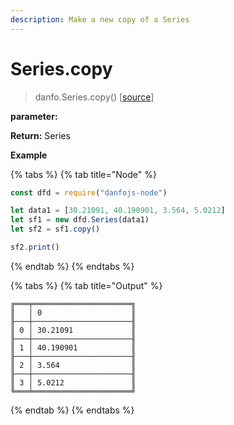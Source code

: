 ```yaml
---
description: Make a new copy of a Series
---
```


# Series.copy

> danfo.Series.copy\(\)   \[[source](https://github.com/opensource9ja/danfojs/blob/master/danfojs/src/core/series.js#L569)\]

**parameter:** 

**Return:** Series

**Example**

{% tabs %}
{% tab title="Node" %}
```javascript
const dfd = require("danfojs-node")

let data1 = [30.21091, 40.190901, 3.564, 5.0212]
let sf1 = new dfd.Series(data1)
let sf2 = sf1.copy()

sf2.print()
```
{% endtab %}
{% endtabs %}

{% tabs %}
{% tab title="Output" %}
```text
╔═══╤══════════════════════╗
║   │ 0                    ║
╟───┼──────────────────────╢
║ 0 │ 30.21091             ║
╟───┼──────────────────────╢
║ 1 │ 40.190901            ║
╟───┼──────────────────────╢
║ 2 │ 3.564                ║
╟───┼──────────────────────╢
║ 3 │ 5.0212               ║
╚═══╧══════════════════════╝
```
{% endtab %}
{% endtabs %}

